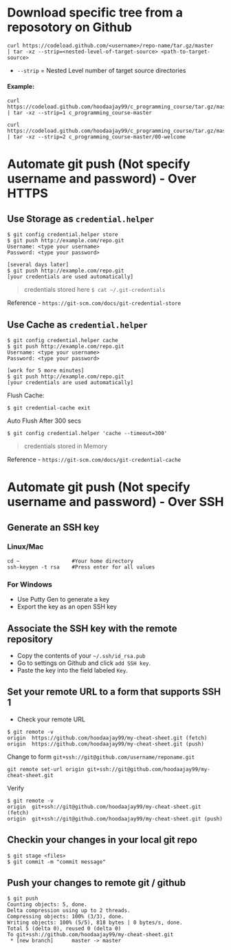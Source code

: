 # Download specific tree from a reposotory on Github
```
curl https://codeload.github.com/<username>/repo-name/tar.gz/master 
| tar -xz --strip=<nested-level-of-target-source> <path-to-target-source>
```
- `--strip` = Nested Level number of target source directories

#### Example:

```
curl https://codeload.github.com/hoodaajay99/c_programming_course/tar.gz/master | tar -xz --strip=1 c_programming_course-master

curl https://codeload.github.com/hoodaajay99/c_programming_course/tar.gz/master | tar -xz --strip=2 c_programming_course-master/00-welcome
```
# Automate git push (Not specify username and password) - Over HTTPS

## Use Storage as `credential.helper`

```
$ git config credential.helper store
$ git push http://example.com/repo.git
Username: <type your username>
Password: <type your password>

[several days later]
$ git push http://example.com/repo.git
[your credentials are used automatically]
```
> credentials stored here `$ cat ~/.git-credentials`

Reference - `https://git-scm.com/docs/git-credential-store`


## Use Cache as `credential.helper`

```
$ git config credential.helper cache
$ git push http://example.com/repo.git
Username: <type your username>
Password: <type your password>

[work for 5 more minutes]
$ git push http://example.com/repo.git
[your credentials are used automatically]
```

Flush Cache:
```
$ git credential-cache exit
```
Auto Flush After 300 secs

```
$ git config credential.helper 'cache --timeout=300'
```

> credentials stored in Memory

Reference - `https://git-scm.com/docs/git-credential-cache`


# Automate git push (Not specify username and password) - Over SSH

## Generate an SSH key

### Linux/Mac

```
cd ~                 #Your home directory
ssh-keygen -t rsa    #Press enter for all values
```

### For Windows

- Use Putty Gen to generate a key
- Export the key as an open SSH key

## Associate the SSH key with the remote repository

- Copy the contents of your `~/.ssh/id_rsa.pub`
- Go to settings on Github and click `add SSH key`.
- Paste the key into the field labeled `Key`.

## Set your remote URL to a form that supports SSH 1

- Check your remote URL
```
$ git remote -v
origin	https://github.com/hoodaajay99/my-cheat-sheet.git (fetch)
origin	https://github.com/hoodaajay99/my-cheat-sheet.git (push)
```

Change to form `git+ssh://git@github.com/username/reponame.git`

```
git remote set-url origin git+ssh://git@github.com/hoodaajay99/my-cheat-sheet.git

```

Verify 

```
$ git remote -v
origin  git+ssh://git@github.com/hoodaajay99/my-cheat-sheet.git (fetch)
origin  git+ssh://git@github.com/hoodaajay99/my-cheat-sheet.git (push)
```

## Checkin your changes in your local git repo
```
$ git stage <files>
$ git commit -m "commit message"
```

## Push your changes to remote git / github

```
$ git push
Counting objects: 5, done.
Delta compression using up to 2 threads.
Compressing objects: 100% (3/3), done.
Writing objects: 100% (5/5), 818 bytes | 0 bytes/s, done.
Total 5 (delta 0), reused 0 (delta 0)
To git+ssh://github.com/hoodaajay99/my-cheat-sheet.git
 * [new branch]      master -> master
 ```



